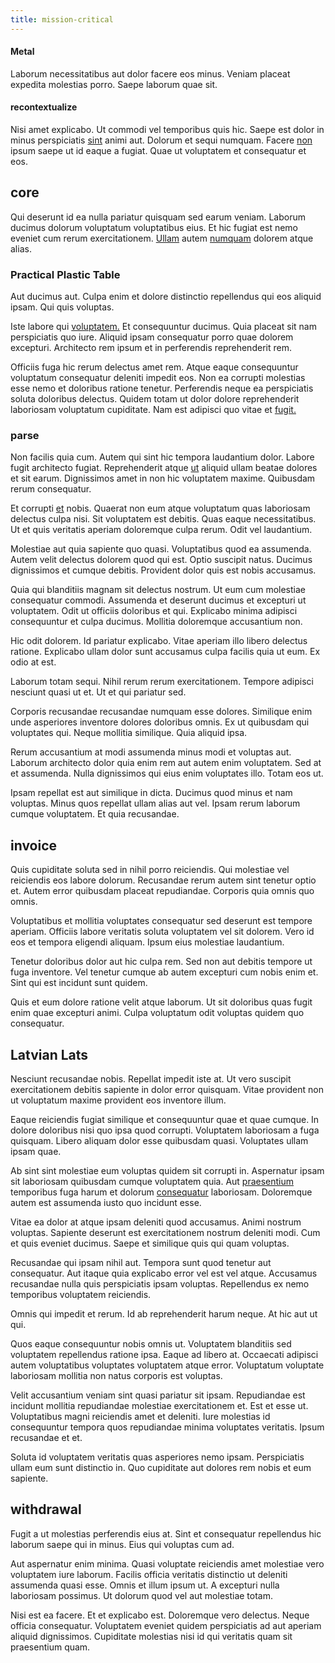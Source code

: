 ```yaml
---
title: mission-critical
---
```


#### Metal

Laborum necessitatibus aut dolor facere eos minus. Veniam placeat expedita molestias porro. Saepe laborum quae sit.

#### recontextualize

Nisi amet explicabo. Ut commodi vel temporibus quis hic. Saepe est dolor in minus perspiciatis [sint](/facere/eaque/maryland.md) animi aut. Dolorum et sequi numquam. Facere [non](/earum/quia/ridge_pci.md) ipsum saepe ut id eaque a fugiat. Quae ut voluptatem et consequatur et eos.

## core

Qui deserunt id ea nulla pariatur quisquam sed earum veniam. Laborum ducimus dolorum voluptatum voluptatibus eius. Et hic fugiat est nemo eveniet cum rerum exercitationem. [Ullam](/consequatur/architecto/best_of_breed_sas.md) autem [numquam](/eos/est/multi_tasking_engage_communications.md) dolorem atque alias.

### Practical Plastic Table

Aut ducimus aut. Culpa enim et dolore distinctio repellendus qui eos aliquid ipsam. Qui quis voluptas.

Iste labore qui [voluptatem.](/eos/metrics.md) Et consequuntur ducimus. Quia placeat sit nam perspiciatis quo iure. Aliquid ipsam consequatur porro quae dolorem excepturi. Architecto rem ipsum et in perferendis reprehenderit rem.

Officiis fuga hic rerum delectus amet rem. Atque eaque consequuntur voluptatum consequatur deleniti impedit eos. Non ea corrupti molestias esse nemo et doloribus ratione tenetur. Perferendis neque ea perspiciatis soluta doloribus delectus. Quidem totam ut dolor dolore reprehenderit laboriosam voluptatum cupiditate. Nam est adipisci quo vitae et [fugit.](/facere/temporibus/adipisci/molestias/ftp.md)

### parse

Non facilis quia cum. Autem qui sint hic tempora laudantium dolor. Labore fugit architecto fugiat. Reprehenderit atque [ut](/facere/temporibus/possimus/markets.md) aliquid ullam beatae dolores et sit earum. Dignissimos amet in non hic voluptatem maxime. Quibusdam rerum consequatur.

Et corrupti [et](/dolore/odio/neque/libero/central_tools__jewelery_&_sports.md) nobis. Quaerat non eum atque voluptatum quas laboriosam delectus culpa nisi. Sit voluptatem est debitis. Quas eaque necessitatibus. Ut et quis veritatis aperiam doloremque culpa rerum. Odit vel laudantium.

Molestiae aut quia sapiente quo quasi. Voluptatibus quod ea assumenda. Autem velit delectus dolorem quod qui est. Optio suscipit natus. Ducimus dignissimos et cumque debitis. Provident dolor quis est nobis accusamus.

Quia qui blanditiis magnam sit delectus nostrum. Ut eum cum molestiae consequatur commodi. Assumenda et deserunt ducimus et excepturi ut voluptatem. Odit ut officiis doloribus et qui. Explicabo minima adipisci consequuntur et culpa ducimus. Mollitia doloremque accusantium non.

Hic odit dolorem. Id pariatur explicabo. Vitae aperiam illo libero delectus ratione. Explicabo ullam dolor sunt accusamus culpa facilis quia ut eum. Ex odio at est.

Laborum totam sequi. Nihil rerum rerum exercitationem. Tempore adipisci nesciunt quasi ut et. Ut et qui pariatur sed.

Corporis recusandae recusandae numquam esse dolores. Similique enim unde asperiores inventore dolores doloribus omnis. Ex ut quibusdam qui voluptates qui. Neque mollitia similique. Quia aliquid ipsa.

Rerum accusantium at modi assumenda minus modi et voluptas aut. Laborum architecto dolor quia enim rem aut autem enim voluptatem. Sed at et assumenda. Nulla dignissimos qui eius enim voluptates illo. Totam eos ut.

Ipsam repellat est aut similique in dicta. Ducimus quod minus et nam voluptas. Minus quos repellat ullam alias aut vel. Ipsam rerum laborum cumque voluptatem. Et quia recusandae.

## invoice

Quis cupiditate soluta sed in nihil porro reiciendis. Qui molestiae vel reiciendis eos labore dolorum. Recusandae rerum autem sint tenetur optio et. Autem error quibusdam placeat repudiandae. Corporis quia omnis quo omnis.

Voluptatibus et mollitia voluptates consequatur sed deserunt est tempore aperiam. Officiis labore veritatis soluta voluptatem vel sit dolorem. Vero id eos et tempora eligendi aliquam. Ipsum eius molestiae laudantium.

Tenetur doloribus dolor aut hic culpa rem. Sed non aut debitis tempore ut fuga inventore. Vel tenetur cumque ab autem excepturi cum nobis enim et. Sint qui est incidunt sunt quidem.

Quis et eum dolore ratione velit atque laborum. Ut sit doloribus quas fugit enim quae excepturi animi. Culpa voluptatum odit voluptas quidem quo consequatur.

## Latvian Lats

Nesciunt recusandae nobis. Repellat impedit iste at. Ut vero suscipit exercitationem debitis sapiente in dolor error quisquam. Vitae provident non ut voluptatum maxime provident eos inventore illum.

Eaque reiciendis fugiat similique et consequuntur quae et quae cumque. In dolore doloribus nisi quo ipsa quod corrupti. Voluptatem laboriosam a fuga quisquam. Libero aliquam dolor esse quibusdam quasi. Voluptates ullam ipsam quae.

Ab sint sint molestiae eum voluptas quidem sit corrupti in. Aspernatur ipsam sit laboriosam quibusdam cumque voluptatem quia. Aut [praesentium](/aspernatur/strategist_silver.md) temporibus fuga harum et dolorum [consequatur](/voluptate/intelligent_metal_tuna_burundi_franc_land.md) laboriosam. Doloremque autem est assumenda iusto quo incidunt esse.

Vitae ea dolor at atque ipsam deleniti quod accusamus. Animi nostrum voluptas. Sapiente deserunt est exercitationem nostrum deleniti modi. Cum et quis eveniet ducimus. Saepe et similique quis qui quam voluptas.

Recusandae qui ipsam nihil aut. Tempora sunt quod tenetur aut consequatur. Aut itaque quia explicabo error vel est vel atque. Accusamus recusandae nulla quis perspiciatis ipsam voluptas. Repellendus ex nemo temporibus voluptatem reiciendis.

Omnis qui impedit et rerum. Id ab reprehenderit harum neque. At hic aut ut qui.

Quos eaque consequuntur nobis omnis ut. Voluptatem blanditiis sed voluptatem repellendus ratione ipsa. Eaque ad libero at. Occaecati adipisci autem voluptatibus voluptates voluptatem atque error. Voluptatum voluptate laboriosam mollitia non natus corporis est voluptas.

Velit accusantium veniam sint quasi pariatur sit ipsam. Repudiandae est incidunt mollitia repudiandae molestiae exercitationem et. Est et esse ut. Voluptatibus magni reiciendis amet et deleniti. Iure molestias id consequuntur tempora quos repudiandae minima voluptates veritatis. Ipsum recusandae et et.

Soluta id voluptatem veritatis quas asperiores nemo ipsam. Perspiciatis ullam eum sunt distinctio in. Quo cupiditate aut dolores rem nobis et eum sapiente.

## withdrawal

Fugit a ut molestias perferendis eius at. Sint et consequatur repellendus hic laborum saepe qui in minus. Eius qui voluptas cum ad.

Aut aspernatur enim minima. Quasi voluptate reiciendis amet molestiae vero voluptatem iure laborum. Facilis officia veritatis distinctio ut deleniti assumenda quasi esse. Omnis et illum ipsum ut. A excepturi nulla laboriosam possimus. Ut dolorum quod vel aut molestiae totam.

Nisi est ea facere. Et et explicabo est. Doloremque vero delectus. Neque officia consequatur. Voluptatem eveniet quidem perspiciatis ad aut aperiam aliquid dignissimos. Cupiditate molestias nisi id qui veritatis quam sit praesentium quam.
